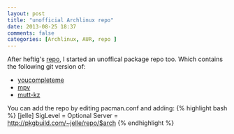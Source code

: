```yaml
---
layout: post
title: "unofficial Archlinux repo"
date: 2013-08-25 18:37
comments: false
categories: [Archlinux, AUR, repo ]
---
```


After heftig's [repo](http://pkgbuild.com/~heftig/), I started an unoffical package repo too. Which contains the following git version of:

-  [youcompleteme](https://github.com/Valloric/YouCompleteMe)
- [mpv](https://github.com/mpv-player/mpv)
- [mutt-kz](https://github.com/karelzak/mutt-kz)

You can add the repo by editing pacman.conf and adding:
{% highlight bash %}
[jelle]
SigLevel = Optional
Server = http://pkgbuild.com/~jelle/repo/$arch
{% endhighlight %}
